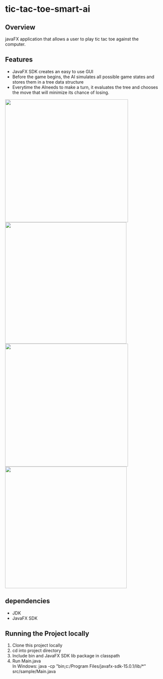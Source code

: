 # tic-tac-toe-smart-ai
## Overview 
javaFX application that allows a user to play tic tac toe against the computer.
## Features
- JavaFX SDK creates an easy to use GUI
- Before the game begins, the AI simulates all possible game states and stores them in a tree data structure
- Everytime the AIneeds to make a turn, it evaluates the tree and chooses the move that will minimize its chance of losing.
<p float="left">
  <img src="https://github.com/duplessisk/tic-tac-toe-smart-ai/blob/main/images/photo1.PNG" width="400" />
  <img src="https://github.com/duplessisk/tic-tac-toe-smart-ai/blob/main/images/photo3.PNG" width="395" /> 
  <img src="https://github.com/duplessisk/tic-tac-toe-smart-ai/blob/main/images/photo2.PNG" width="400" />
  <img src="https://github.com/duplessisk/tic-tac-toe-smart-ai/blob/main/images/photo4.PNG" width="396" /> 
</p>  

   
## dependencies 
- JDK
- JavaFX SDK 

## Running the Project locally
1. Clone this project locally
2. cd into project directory
3. Include bin and JavaFX SDK lib package in classpath
4. Run Main.java  
   In Windows: java -cp "bin;c:/Program Files/javafx-sdk-15.0.1/lib/*" src/sample/Main.java  
